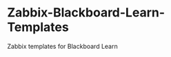 Zabbix-Blackboard-Learn-Templates
=================================

Zabbix templates for Blackboard Learn
